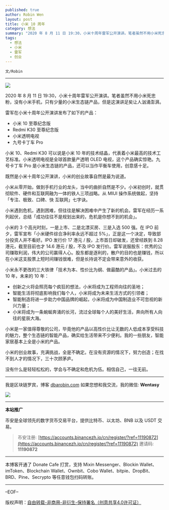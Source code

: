 ```yaml
---
published: true
author: Robin Wen
layout: post
title: 小米 10 周年
category: 想法
summary: "2020 年 8 月 11 日 19:30，小米十周年雷军公开演讲。笔者虽然不用小米死忠粉，没有小米手机，只有少量的小米生态链产品，但是这演讲足矣让人汹涌澎湃。小米是一家值得尊敬的公司，毕竟他的产品以高性价比让无数的人低成本享受科技的魅力，整个生态链的智能产品，确实给生活带来不少便利。我的一些朋友，智能家居基本上全是小米的产品。小米的创业故事，充满挑战，全是不确定。在没有资源的情况下，努力创造；在找不到人才的情况下，三十次顾茅庐。没有什么是轻轻松松的，学会与不确定和危机为伍。相信自己，一往无前。"
tags:
  - 想法
  - 小米
  - 雷军
  - 创业
---
```


`文/Robin`

***

![](https://cdn.dbarobin.com/t19k4db.png)

2020 年 8 月 11 日 19:30，小米十周年雷军公开演讲。笔者虽然不用小米死忠粉，没有小米手机，只有少量的小米生态链产品，但是这演讲足矣让人汹涌澎湃。

雷军在小米十周年公开演讲发布了如下的产品：

* 小米 10 至尊纪念版
* Redmi K30 至尊纪念版
* 小米透明电视
* 九号卡丁车 Pro

小米 10、Redmi K30 可以说是小米 10 年的技术结晶，代表着小米最高的技术工艺标准。小米透明电视是全球首款量产透明 OLED 电视，这个产品确实惊艳。九号卡丁车 Pro 是小米生态链的产品，还可以当作平衡车使用，创意感十足。

既然是小米十周年公开演讲，小米的创业故事自然是最为说道。

小米从零开始，做到手机行业的龙头，当中的曲折自然是不少。小米初创时，就贯彻软件、硬件和互联网融为一体的铁人三项战略。从 MIUI 操作系统做起，坚持「专注、极致、口碑、快 互联网」七字诀。

小米遇到危机，遇到困难，但往往是解决困难中产生了新的机会。雷军在经历一系列起伏，总结「成功往往不是规划出来的，危机是你想不到的机会」。

小米的 3 个高光时刻，一是上市、二是北漂买房、三是入选 500 强。在 IPO 前夕，雷军宣布「小米硬件综合净利率永远不超过 5%」，正是这一个决定，导致部分投资人并不看好。IPO 发行价 17 港元 / 股，上市首日却破发，还曾经跌到 8.28 港元，截至目前也才 14.6 港元 / 股，不及 IPO 发行价。雷军说服股东：优秀的公司赚取利润，伟大的公司赢得人心。股东都是逐利的，散户的目的也是赚钱，所以在小米这支股票上短时间赚钱很难，但是长持说不定会带来意外的收获。

小米永不更改的三大铁律「技术为本、性价比为纲、做最酷的产品」。小米过去的 10 年，未来的 10 年：

* 创新之火将会照亮每个疯狂的想法，小米将成为工程师向往的圣地；
* 智能生活将彻底影响我们每个人，小米将成为未来生活方式的引领者；
* 智能制造将进一步助力中国品牌的崛起，小米将成为中国制造业不可忽视的新兴力量；
* 小米将成为一条蜿蜒奔涌的长河，流过全球每个人的美好生活，奔向所有人向往的星辰大海。

小米是一家值得尊敬的公司，毕竟他的产品以高性价比让无数的人低成本享受科技的魅力，整个生态链的智能产品，确实给生活带来不少便利。我的一些朋友，智能家居基本上全是小米的产品。

小米的创业故事，充满挑战，全是不确定。在没有资源的情况下，努力创造；在找不到人才的情况下，三十次顾茅庐。

没有什么是轻轻松松的，学会与不确定和危机为伍。相信自己，一往无前。

***

我是区块链罗宾，博客 [dbarobin.com](https://dbarobin.com/)
如果您想和我交流，我的微信: **Wentasy**

![](https://cdn.dbarobin.com/v4yywe2.png)

***

**本站推广**

币安是全球领先的数字货币交易平台，提供比特币、以太坊、BNB 以及 USDT 交易。

> 币安注册: [https://accounts.binancezh.io/cn/register/?ref=11190872](https://accounts.binancezh.io/cn/register/?ref=11190872)
> 邀请码: **11190872**

***

本博客开通了 Donate Cafe 打赏，支持 Mixin Messenger、Blockin Wallet、imToken、Blockchain Wallet、Ownbit、Cobo Wallet、bitpie、DropBit、BRD、Pine、Secrypto 等任意钱包扫码转账。

<center>
    <div class="--donate-button"
         data-button-id="f8b9df0d-af9a-460d-8258-d3f435445075"
    ></div>
</center>

***

–EOF–

版权声明：[自由转载-非商用-非衍生-保持署名（创意共享4.0许可证）](http://creativecommons.org/licenses/by-nc-nd/4.0/deed.zh)